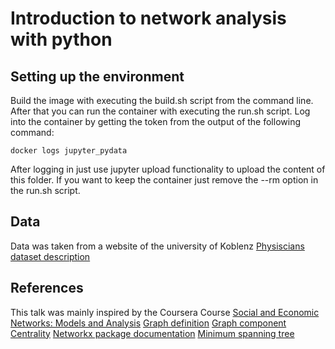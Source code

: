 # Introduction to network analysis with python
## Setting up the environment
Build the image with executing the build.sh script from the command line. After that you can run the container with executing the run.sh script.
Log into the container by getting the token from the output of the following command: 
```
docker logs jupyter_pydata
```
After logging in just use jupyter upload functionality to upload the content of this folder.
If you want to keep the container just remove the --rm option in the run.sh script.

## Data
Data was taken from a website of the university of Koblenz [Physiscians dataset description](http://konect.uni-koblenz.de/networks/moreno_innovation)

## References
This talk was mainly inspired by the Coursera Course [Social and Economic
Networks: Models and Analysis](https://www.coursera.org/learn/social-economic-networks)
[Graph definition](https://en.wikipedia.org/wiki/Graph_(discrete_mathematics))
[Graph component](https://en.wikipedia.org/wiki/Component_(graph_theory))
[Centrality](https://en.wikipedia.org/wiki/Centrality)
[Networkx package documentation](https://networkx.github.io/documentation/stable/index.html)
[Minimum spanning tree](https://en.wikipedia.org/wiki/Minimum_spanning_tree)


